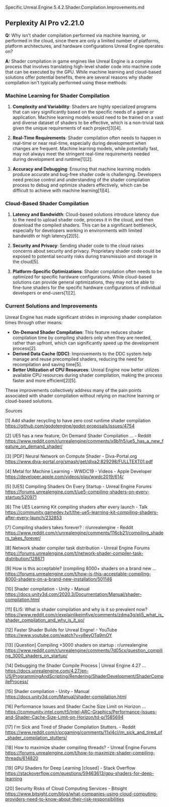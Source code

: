 Specific.Unreal.Engine.5.4.2.Shader.Compilation.Improvements.md

## Perplexity AI Pro v2.21.0

**Q:** Why isn't shader compilation performed via machine learning, or performed in the cloud, since there are only a limited number of platforms, platform architectures, and hardware configurations Unreal Engine operates on?

**A:** Shader compilation in game engines like Unreal Engine is a complex process that involves translating high-level shader code into machine code that can be executed by the GPU. While machine learning and cloud-based solutions offer potential benefits, there are several reasons why shader compilation isn't typically performed using these methods:

### Machine Learning for Shader Compilation

1. **Complexity and Variability**: Shaders are highly specialized programs that can vary significantly based on the specific needs of a game or application. Machine learning models would need to be trained on a vast and diverse dataset of shaders to be effective, which is a non-trivial task given the unique requirements of each project[3][4].

2. **Real-Time Requirements**: Shader compilation often needs to happen in real-time or near real-time, especially during development when changes are frequent. Machine learning models, while potentially fast, may not always meet the stringent real-time requirements needed during development and runtime[1][2].

3. **Accuracy and Debugging**: Ensuring that machine learning models produce accurate and bug-free shader code is challenging. Developers need precise control and understanding of the shader compilation process to debug and optimize shaders effectively, which can be difficult to achieve with machine learning[1][4].

### Cloud-Based Shader Compilation

1. **Latency and Bandwidth**: Cloud-based solutions introduce latency due to the need to upload shader code, process it in the cloud, and then download the compiled shaders. This can be a significant bottleneck, especially for developers working in environments with limited bandwidth or high latency[2][5].

2. **Security and Privacy**: Sending shader code to the cloud raises concerns about security and privacy. Proprietary shader code could be exposed to potential security risks during transmission and storage in the cloud[5].

3. **Platform-Specific Optimizations**: Shader compilation often needs to be optimized for specific hardware configurations. While cloud-based solutions can provide general optimizations, they may not be able to fine-tune shaders for the specific hardware configurations of individual developers or end-users[1][2].

### Current Solutions and Improvements

Unreal Engine has made significant strides in improving shader compilation times through other means:

- **On-Demand Shader Compilation**: This feature reduces shader compilation time by compiling shaders only when they are needed, rather than upfront, which can significantly speed up the development process[2].
- **Derived Data Cache (DDC)**: Improvements to the DDC system help manage and reuse precompiled shaders, reducing the need for recompilation and saving time[5].
- **Better Utilization of CPU Resources**: Unreal Engine now better utilizes available CPU resources during shader compilation, making the process faster and more efficient[2][5].

These improvements collectively address many of the pain points associated with shader compilation without relying on machine learning or cloud-based solutions.

Sources

[1] Add shader recycling to have zero cost runtime shader compilation https://github.com/godotengine/godot-proposals/issues/4754

[2] UE5 has a new feature, On Demand Shader Compilation ... - Reddit https://www.reddit.com/r/unrealengine/comments/x8b1h5/ue5_has_a_new_feature_on_demand_shader/

[3] [PDF] Neural Network on Compute Shader - Diva-Portal.org https://www.diva-portal.org/smash/get/diva2:829298/FULLTEXT01.pdf

[4] Metal for Machine Learning - WWDC19 - Videos - Apple Developer https://developer.apple.com/videos/play/wwdc2019/614/

[5] [UE5] Compiling Shaders On Every Startup - Unreal Engine Forums https://forums.unrealengine.com/t/ue5-compiling-shaders-on-every-startup/520971

[6] The UE5 Learning Kit compiling shaders after every launch - Talk https://community.gamedev.tv/t/the-ue5-learning-kit-compiling-shaders-after-every-launch/232853

[7] Compiling shaders takes forever? : r/unrealengine - Reddit https://www.reddit.com/r/unrealengine/comments/116cb21/compiling_shaders_takes_forever/

[8] Network shader compiler task distribution - Unreal Engine Forums https://forums.unrealengine.com/t/network-shader-compiler-task-distribution/128671

[9] How is this acceptable? (compiling 8000+ shaders on a brand new ... https://forums.unrealengine.com/t/how-is-this-acceptable-compiling-8000-shaders-on-a-brand-new-installation/501146

[10] Shader compilation - Unity - Manual https://docs.unity3d.com/2020.3/Documentation/Manual/shader-compilation.html

[11] ELI5: What is shader compilation and why is it so prevalent now? https://www.reddit.com/r/explainlikeimfive/comments/zdma3g/eli5_what_is_shader_compilation_and_why_is_it_so/

[12] Faster Shader Builds for Unreal Engne! - YouTube https://www.youtube.com/watch?v=y8eyOTq9mOY

[13] [Question] Compiling +3000 shaders on startup : r/unrealengine https://www.reddit.com/r/unrealengine/comments/7d05cx/question_compiling_3000_shaders_on_startup/

[14] Debugging the Shader Compile Process | Unreal Engine 4.27 ... https://docs.unrealengine.com/4.27/en-US/ProgrammingAndScripting/Rendering/ShaderDevelopment/ShaderCompileProcess/

[15] Shader compilation - Unity - Manual https://docs.unity3d.com/Manual/shader-compilation.html

[16] Performance Issues and Shader Cache Size Limit on Horizon ... https://community.intel.com/t5/Intel-ARC-Graphics/Performance-Issues-and-Shader-Cache-Size-Limit-on-Horizon/td-p/1585694

[17] I'm Sick and Tired of Shader Compilation Stutters. - Reddit https://www.reddit.com/r/pcgaming/comments/11xl4cl/im_sick_and_tired_of_shader_compilation_stutters/

[18] How to maximize shader compiling threads? - Unreal Engine Forums https://forums.unrealengine.com/t/how-to-maximize-shader-compiling-threads/614820

[19] GPU Shaders for Deep Learning [closed] - Stack Overflow https://stackoverflow.com/questions/59463613/gpu-shaders-for-deep-learning

[20] Security Risks of Cloud Computing Services - Bitsight https://www.bitsight.com/blog/what-companies-using-cloud-computing-providers-need-to-know-about-their-risk-responsibilities
